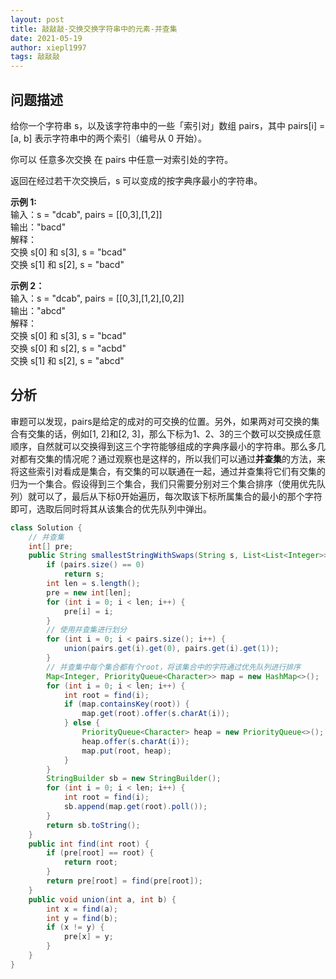 ```yaml
---
layout: post
title: 敲敲敲-交换交换字符串中的元素-并查集
date: 2021-05-19
author: xiepl1997
tags: 敲敲敲
---
```


## 问题描述
给你一个字符串 s，以及该字符串中的一些「索引对」数组 pairs，其中 pairs[i] = [a, b] 表示字符串中的两个索引（编号从 0 开始）。  

你可以 任意多次交换 在 pairs 中任意一对索引处的字符。  

返回在经过若干次交换后，s 可以变成的按字典序最小的字符串。  

**示例 1:**   
输入：s = "dcab", pairs = [[0,3],[1,2]]  
输出："bacd"  
解释：  
交换 s[0] 和 s[3], s = "bcad"  
交换 s[1] 和 s[2], s = "bacd"  

**示例 2：**  
输入：s = "dcab", pairs = [[0,3],[1,2],[0,2]]  
输出："abcd"  
解释：  
交换 s[0] 和 s[3], s = "bcad"  
交换 s[0] 和 s[2], s = "acbd"  
交换 s[1] 和 s[2], s = "abcd"  

## 分析
审题可以发现，pairs是给定的成对的可交换的位置。另外，如果两对可交换的集合有交集的话，例如[1, 2]和[2, 3]，那么下标为1、2、3的三个数可以交换成任意顺序，自然就可以交换得到这三个字符能够组成的字典序最小的字符串。那么多几对都有交集的情况呢？通过观察也是这样的，所以我们可以通过**并查集**的方法，来将这些索引对看成是集合，有交集的可以联通在一起，通过并查集将它们有交集的归为一个集合。假设得到三个集合，我们只需要分别对三个集合排序（使用优先队列）就可以了，最后从下标0开始遍历，每次取该下标所属集合的最小的那个字符即可，选取后同时将其从该集合的优先队列中弹出。
```java
class Solution {
    // 并查集
    int[] pre;
    public String smallestStringWithSwaps(String s, List<List<Integer>> pairs) {
        if (pairs.size() == 0)
            return s;
        int len = s.length();
        pre = new int[len];
        for (int i = 0; i < len; i++) {
            pre[i] = i;
        }
        // 使用并查集进行划分
        for (int i = 0; i < pairs.size(); i++) {
            union(pairs.get(i).get(0), pairs.get(i).get(1));
        }
        // 并查集中每个集合都有个root，将该集合中的字符通过优先队列进行排序
        Map<Integer, PriorityQueue<Character>> map = new HashMap<>();
        for (int i = 0; i < len; i++) {
            int root = find(i);
            if (map.containsKey(root)) {
                map.get(root).offer(s.charAt(i));
            } else {
                PriorityQueue<Character> heap = new PriorityQueue<>();
                heap.offer(s.charAt(i));
                map.put(root, heap);
            }
        }
        StringBuilder sb = new StringBuilder();
        for (int i = 0; i < len; i++) {
            int root = find(i);
            sb.append(map.get(root).poll());
        }
        return sb.toString();
    }
    public int find(int root) {
        if (pre[root] == root) {
            return root;
        }
        return pre[root] = find(pre[root]);
    }
    public void union(int a, int b) {
        int x = find(a);
        int y = find(b);
        if (x != y) {
            pre[x] = y;
        }
    }
}
```